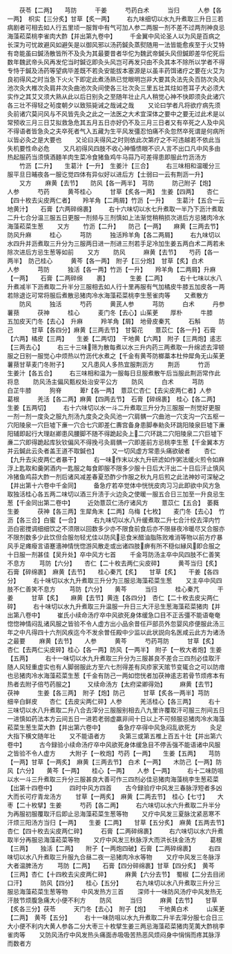 <!-- { "loadSidebar": true } -->
　　茯苓【二两】　　芎防　　　干姜　　　芍药白术　　　当归　　　人参【各一两】　枳实【三分炙】甘草【炙一两】
　　右九味细切以水九升煮取三升日三若病剧者可相去如人行五里顷一服胷中有气可加人参二两服一剂不差不过两剂神良忌海藻菘菜桃李雀肉大酢【并出第九卷中】
　　千金翼中风论圣人以为风是百病之长深为可忧故避风如避矢是以御风邪以汤药鍼灸蒸熨随用一法皆能愈疾至于火艾特有竒能虽曰鍼汤散皆所不及灸为其最要昔者华佗为魏武帝鍼头风但鍼即差华佗死后数年魏武帝头风再发佗当时鍼讫即灸头风岂可再发只由不灸其本不除所以学者不得专恃于鍼及汤药等望病毕差既不若灸安能拔本塞源是以虽丰药饵诸疗之要在火艾为良初得风之时当急下火火下即定此煮汤熟已觉眼明岂非大要其灸法先灸百防次灸风池次灸大椎次灸肩井次灸曲池次灸间使各三壮次灸三里五壮其炷如苍耳子大必须大实作之其艾又须大熟从此以后日别灸之至随年壮止凡人稍觉心神不快即须灸此诸穴各三壮不得轻之茍度朝夕以致殒毙诫之哉诫之哉
　　又论曰学者凡将欲疗病先须灸前诸穴莫问风与不风皆先灸之此之一法医之大术宜深体之要中之要无过此术是以常预收三月三日艾拟救急危其五月五日亦好仍不及三月三日者又有卒死之人及中风不得语者皆急灸之夫卒死者气入五藏为生平风发彊忍怕痛不灸忽然卒死谓是何病所以皆必灸之是大要也
　　又论曰夫得风之时则依此次第疗之不可违越若不依此当失机要性命必危
　　又凡初得风四肢不收心神惛愦眼不识人言不出口凡中风多由热起服药当须慎酒麺羊肉生菜冷食猪鱼鸡牛马蒜乃可差得患即服此竹沥汤方
　　竹沥【二升】　　生葛汁【一升】　生姜汁【三合】
　　右三味相和温暖分三服平旦日晡夜各一服讫觉四体有异似好以进后方【士弱曰一云有荆沥一升】
　　又方
　　麻黄【去节】　　防风【各一两半】　芎防　　　防己附子【炮】　　人参　　　芍药　　　黄芩桂心　　　甘草【炙各一两】　生姜【四两】　　杏仁【四十枚去尖皮两仁者】　　羚羊角【二两屑】竹沥【一升】　　生葛汁【五合一云地黄汁】　　石膏【六两碎绵裹】
　　右十六味切以水七升煮取一半乃下沥汁煮取二升七合分温三服五日更服一剂频与三剂慎如上法渐觉稍稍损次进后方忌猪肉冷水海藻菘菜生葱
　　又方
　　竹沥【二升】　　防己【一两】　　麻黄【三两去节】　防风升麻　　　桂心　　　芎防　　　独活羚羊角【各二两屑】
　　右九味切以水四升并沥煮取三升分为三服两日进一剂进三剂若手足冷加生姜五两白术二两若未除次进后方忌生葱等如前
　　又方
　　防风　　　麻黄【去节】　　芍药【各一两半】　防己桂心　　　黄芩【各一两】　附子【三分炮】　甘草【炙】白术　　　人参　　　芎防　　　独活【各一两】竹沥【一升】　　羚羊角【二两屑】升麻【一两】　　石膏【二两碎绵
　　裹】　　　　生姜【二两】
　　右十七味以水八升煮减半下沥煮取二升半分三服相去如人行十里再服有气加橘皮牛膝五加皮各一两若除退讫可常将服后煮散忌猪肉冷水海藻菘菜桃李生葱雀肉等
　　又煮散方
　　防风　　　独活　　　芍药　　　黄芪人参　　　芎防　　　白术　　　丹参薯蓣　　　茯神　　　桂心　　　麦门冬【去心】山茱茰　　厚朴　　　牛膝　　　五加皮天门冬【去心】　升麻　　　羚羊角【屑】　地骨皮秦艽　　　石斛　　　防己　　　甘草【各四分】麻黄【三两去节】　甘菊花　　薏苡仁【各一升】石膏【六两】橘皮【三两】　　生姜【二两切】　干地黄【六两】　附子【三两炮】逺志【三两去心】
　　右三十三味筛为散每煮以水三升内药三两煮取一升绵滤去滓顿服之日别一服觉心中烦热以竹沥代水煮之【千金有黄芩防榔藁本杜仲犀角无山茱茰薯蓣甘草麦门冬附子】
　　又凡患风人多热宜服荆沥方
　　荆沥　　　竹沥　　　生姜汁【各五合】
　　右三味相和温为一服每日旦服煮散午后当服此荆沥常作此将息
　　防风汤主偏风甄权处治安平公方
　　防风　　　白术　　　芎防　　　白芷牛膝　　　狗脊　　　萆【各一两】　薏苡仁杏仁【去尖皮两仁者】人参　　　葛根　　　羌活【各二两】麻黄【四两去节】　石膏【碎绵裹】　桂心【各二两】　生姜【五两切】
　　右十六味切以水一斗二升煮取三升分为三服服一剂觉好更服一剂一剂一度灸之服九剂汤九度灸之灸风池一穴肩髃一穴曲池一穴支沟一穴五枢一穴阳陵泉一穴巨墟下亷一穴合七穴即差仁夀宫备身患脚奉勑灸环跳阳陵泉巨墟下亷阳辅即起行大理赵卿患风腰脚不随不得跪起灸上二穴环跳二穴阳陵泉二穴巨墟下亷二穴即得跪起库狄钦偏风不得挽弓灸肩髃一穴即差前方忌桃李生葱【千金翼本方并云鍼此云灸者盖王道不取鍼也】
　　又一切风虚方常患头痛欲破者
　　杏仁【九升去尖皮两仁者暴干】
　　右一味作末以水九升研滤如作粥法缓火煎令如麻浮上匙取和羹粥酒内一匙服之每食即服不限多少服十日后大汗出二十日后汗止慎风冷猪鱼鸡蒜大酢一剂后诸风减差春夏恐酢少作服之秋九月后煎之此法神妙可深秘之【并出第十六卷中千金同】
　　备急疗若卒觉体中恍恍皮肉习习此即欲中风方急取独活桂心各五两二味切以酒三升渍于火边灸之使暖一服五合日三加至一升良忌生葱【千金同出第二卷中】
　　近効薏苡仁汤疗诸风方
　　薏苡仁【五合】　萎蕤　　　生姜　　　茯神【各三两】生犀角末【二两】乌梅【七枚】　　麦门冬【去心】　竹沥【各三合】白蜜【一合】
　　右九味切以水八升缓煮取二升七合汁绞去滓内竹沥白密搅调细细饮之不须限以回数多少亦不限食前食后亦不限昼夜冷暖尽又合服亦不限剂数多少此饮但合服勿轻尤佳以防风忌食米醋油脂陈败难消等物以前方疗暴风手足瘫癈言语蹇濇神情恍惚游风散走或出诸四肢痹有所不穏似縁风即合服之十日服一剂甚佳【吴升处】卒中风方七首
　　千金芎防汤主卒中风四肢不仁善笑不息方
　　芎防【六分】　　杏仁【二十枚去两仁尖皮碎】　　　黄芩当归【炙】　　石膏【碎绵裹】　麻黄【去节】　　桂心秦芁【炙】　　甘草【炙】　　干姜【各四分】
　　右十味切以水九升煮取三升分为三服忌海藻菘菜生葱
　　又主卒中风四肢不仁善笑不息方
　　芎防【六分】　　黄芩　　　当归　　　桂心秦芁　　　干姜　　　甘草【炙】　　麻黄【去节】黄连【各四分】　杏仁【二十枚去皮尖两仁碎】
　　右十味切以水九升煮取三升温服一升日三大汗忌生葱海藻菘菜猪肉【并出第八卷中】
　　崔氏小续命汤疗卒中风欲死身体缓急口目不正舌彊不能语奄奄惚惚神情闷乱诸风服之皆验不令人虚方出小品余昔任戸部员外忽婴风疹便服此汤三年之中凡得四十六剂风疾迄今不发余曽任殿中少监以此状説向名医咸云此方为诸汤之最要
　　麻黄【去节】　　人参　　　黄芩　　　芍药芎防　　　甘草【炙】　　杏仁【去两仁尖皮碎】桂心【各一两】防风【一两半】　附子【一枚大者炮】生姜【五两】
　　右十一味切以水九升煮取三升分为三服甚良不差合三四剂必佳取汗随人风轻重虚实也有人脚弱服此方至六七剂得差有风疹家天隂节变辄合之可以防瘖也忌猪肉冷水海藻菘菜生葱【千金有防己一两如惚恍者加茯神逺志若骨节烦疼本有热者去附子倍芍药服之】
　　又续命汤方【太府梁卿得効】
　　麻黄【去节】　　茯神　　　生姜【各三两】　附子【炮】防己　　　甘草【炙各一两半】芎防　　　细辛白鲜皮　　杏仁【去皮尖两仁碎】人参　　　羌活桂心【各三两】
　　右十三味切以水八升煮取二升八合去滓分三服服别相去八九里许覆取汗可服三剂间五日一进慎如药法本方云间五日一进若老弱虚羸非间十日以上不可频服忌猪肉冷水海藻菘菜生葱生菜大酢【并出第六卷中】
　　备急疗卒得中风急闷乱欲死方
　　灸足大指下横文随年壮
　　又不能语者方
　　灸第三或第五椎上百五十壮【并出第六卷中】
　　古今録验小续命汤疗卒中风欲死身体缓急目不停舌强不能语诸中风服之皆验不令人虚方
　　大附子【一枚炮】芍药【一两】　　生姜【五两】　　芎防【一两】甘草【一两炙】　麻黄【三两去节】　白术【一两】　　木防己【一两】防风【六分】　　黄芩【一两】　　桂心【一两】　　人参【一两】
　　右十二味防咀以水一斗三升煮取三升分三服甚良大善可作三四剂必佳忌猪肉海藻桃李生葱菘菜【出第十四卷中】
　　四时中风方四首
　　古今録验疗中风发三春脉浮短者多凶大而长可疗青龙汤方
　　甘草【一两炙】　麻黄【二两去节】　桂心【七寸】　　大枣【二十枚擘】生姜　　　芍药【各二两】
　　右六味切以水六升煮取二升半分为再服初服覆取汗后即止忌海藻菘菜生葱等物
　　又疗中风发三夏脉沈紧恶寒不汗烦三阳汤方当归【一两】　　生姜【二两】　　甘草【五分炙】　麻黄【五两去节】杏仁【四十枚去尖皮两仁碎】　　　石膏【二两碎绵裹】
　　右六味切以水六升煮取半分再服忌海藻菘菜等物
　　又疗中风发三秋脉浮大而洪长扶金汤方
　　葛根【三两】　　独活【二两】　　附子【一两炮四破】石膏【二两碎绵裹】
　　右四味切以水八升煮取三升服九合昼二夜一忌猪肉冷水等物
　　又疗中风发三冬脉浮大者温脾汤方
　　芎防【二两】　　石膏【四分碎绵裹】甘草【四分炙】　黄芩【三两】杏仁【十四枚去尖皮两仁碎】　　　麻黄【六分去节】　蜀椒【二分去目闭口汗】　　　防风【四分】　　桂心【五分】
　　右九味切以水八升煮取三升分三服忌海藻菘菜生葱等物
　　中风发热方三首
　　深师十一味防风汤疗中风发热无汗肢节烦腹急痛大小便不利方
　　防风　　　当归　　　麻黄【去节】　　甘草【炙各三分】茯苓　　　天门冬【去心】　附子【炮】　　干地黄白术　　　山茱茰【二两】　黄芩【五分】
　　右十一味防咀以水九升煮取二升半去滓分服七合日三大小便不利内大黄人参各二分大枣三十枚擘生姜三两忌海藻菘菜猪肉芜荑大酢桃李雀肉等
　　又防风汤疗中风发热头痛面赤吸吸苦热恶风烦闷身中悁悁而疼其脉浮而数者方
